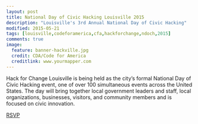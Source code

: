```yaml
---
layout: post
title: National Day of Civic Hacking Louisville 2015
description: "Louisville's 3rd Annual National Day of Civic Hacking"
modified: 2015-05-21
tags: [louisville,codeforamerica,cfa,hackforchange,ndoch,2015]
comments: true
image:
  feature: banner-hackville.jpg
  credit: CDA/Code for America
  creditlink: www.yourmapper.com
---
```


Hack for Change Louisville is being held as the city’s formal National Day of Civic Hacking event, one of over 100 simultaneous events across the United States. The day will bring together local government leaders and staff, local organizations, businesses, visitors, and community members and is focused on civic innovation.

<script>!function(d,s,id){var js,fjs=d.getElementsByTagName(s)[0];if(!d.getElementById(id)){js=d.createElement(s); js.id=id;js.async=true;js.src="https://a248.e.akamai.net/secure.meetupstatic.com/s/script/541522619002077648/api/mu.btns.js?id=2bbjrknflaj6iskbvg0hthmim2";fjs.parentNode.insertBefore(js,fjs);}}(document,"script","mu-bootjs");</script>

<a href="http://www.meetup.com/Louisville-Civic-Data-Alliance/events/221681484/" data-event="221681484" class="mu-rsvp-btn">RSVP</a>